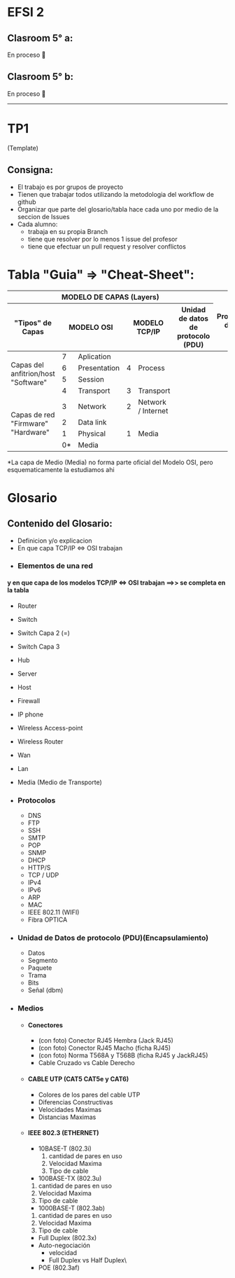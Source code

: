 # EFSI 2
## Clasroom 5° a:
En proceso :construction_worker:
## Clasroom 5° b:
En proceso :construction_worker:

___
# TP1

(Template)

 ## Consigna:
 * El trabajo es por grupos de proyecto
 * Tienen que trabajar todos utilizando la metodologia del workflow de github
 * Organizar que parte del glosario/tabla hace cada uno por medio de la seccion de Issues
 * Cada alumno:
    * trabaja en su propia Branch
    * tiene que resolver por lo menos 1 issue del profesor
    * tiene que efectuar un pull request y resolver conflictos


# Tabla "Guia" =\> "Cheat-Sheet":

<table class="tg">
<thead>
  <tr>
    <th class="tg-9wq8" colspan="6">MODELO DE CAPAS (Layers)</th>
    <th class="tg-9wq8" rowspan="2">Protocolos de red </th>
    <th class="tg-9wq8" rowspan="2">Dispositivo de conexion de red</th>
  </tr>
  <tr>
    <th class="tg-9wq8">"Tipos" de Capas</th>
    <th class="tg-9wq8" colspan="2"> MODELO OSI</th>
    <th class="tg-9wq8" colspan="2">MODELO TCP/IP </th>
    <th class="tg-9wq8">Unidad de datos de protocolo (PDU)</th>
  </tr>
</thead>
<tbody>
  <tr>
    <td class="tg-9wq8" rowspan="4">Capas del anfitrion/host "Software"</td>
    <td class="tg-9wq8">7</td>
    <td class="tg-9wq8">Aplication</td>
    <td class="tg-9wq8" rowspan="3">4</td>
    <td class="tg-9wq8" rowspan="3">Process</td>
    <td class="tg-9wq8" rowspan="3"></td>
    <td class="tg-9wq8" rowspan="3"></td>
    <td class="tg-9wq8" rowspan="4"></td>
  </tr>
  <tr>
    <td class="tg-9wq8">6</td>
    <td class="tg-9wq8">Presentation</td>
  </tr>
  <tr>
    <td class="tg-9wq8">5</td>
    <td class="tg-9wq8">Session</td>
  </tr>
  <tr>
    <td class="tg-9wq8">4</td>
    <td class="tg-9wq8">Transport</td>
    <td class="tg-9wq8">3</td>
    <td class="tg-9wq8">Transport</td>
    <td class="tg-9wq8"></td>
    <td class="tg-9wq8"></td>
  </tr>
  <tr>
    <td class="tg-9wq8" rowspan="4">Capas de red  "Firmware" "Hardware"</td>
    <td class="tg-9wq8">3</td>
    <td class="tg-9wq8">Network</td>
    <td class="tg-9wq8">2</td>
    <td class="tg-9wq8">Network / Internet</td>
    <td class="tg-9wq8"></td>
    <td class="tg-9wq8"></td>
    <td class="tg-9wq8"></td>
  </tr>
  <tr>
    <td class="tg-9wq8">2</td>
    <td class="tg-9wq8">Data link</td>
    <td class="tg-9wq8" rowspan="3">1</td>
    <td class="tg-9wq8" rowspan="3">Media</td>
    <td class="tg-9wq8"></td>
    <td class="tg-9wq8"></td>
    <td class="tg-9wq8"></td>
  </tr>
  <tr>
    <td class="tg-9wq8">1</td>
    <td class="tg-9wq8">Physical</td>
    <td class="tg-9wq8"></td>
    <td class="tg-9wq8"></td>
    <td class="tg-9wq8"></td>
  </tr>
  <tr>
    <td class="tg-9wq8">0*</td>
    <td class="tg-9wq8">Media</td>
    <td class="tg-9wq8"></td>
    <td class="tg-9wq8"></td>
    <td class="tg-9wq8"></td>
  </tr>
</tbody>
</table>

*La capa de Medio (Media) no forma parte oficial del Modelo OSI, pero esquematicamente la estudiamos ahi

# Glosario

## Contenido del Glosario:
* Definicion y/o explicacion
* En que capa TCP/IP \<=\> OSI trabajan
* ### Elementos de una red
#### y en que capa de los modelos TCP/IP \<=\> OSI trabajan ==>> se completa en la tabla
  *  Router
  *  Switch
   *  Switch Capa 2 (=)
   *  Switch Capa 3
  *  Hub
  *  Server
  *  Host
  *  Firewall
  *  IP phone
  *  Wireless Access-point
  *  Wireless Router
  *  Wan
  *  Lan
  *  Media (Medio de Transporte)
* ### Protocolos
  *  DNS
  *  FTP
  *  SSH
  *  SMTP
  *  POP
  *  SNMP
  *  DHCP
  *  HTTP/S
  *  TCP / UDP
  *  IPv4
  *  IPv6
  *  ARP
  *  MAC
  *  IEEE 802.11 (WIFI)
  *  Fibra OPTICA

* ###   Unidad de Datos de protocolo (PDU)(Encapsulamiento)
  * Datos
  * Segmento
  * Paquete
  * Trama
  * Bits
  * Señal (dbm)

* ###   Medios
  * #### Conectores
    * (con foto) Conector RJ45 Hembra (Jack RJ45)
    * (con foto) Conector RJ45 Macho (ficha RJ45)
    * (con foto) Norma T568A y T568B (ficha RJ45 y JackRJ45)
    * Cable Cruzado vs Cable Derecho
  * #### CABLE UTP (CAT5 CAT5e y CAT6)
    * Colores de los pares del cable UTP
    * Diferencias Constructivas
    * Velocidades Maximas
    * Distancias Maximas
  * #### IEEE 802.3 (ETHERNET)
    * 10BASE-T (802.3i)
        1. cantidad de pares en uso
        2. Velocidad Maxima
        3. Tipo de cable
    * 100BASE-TX (802.3u)
     1. cantidad de pares en uso
     2. Velocidad Maxima
     3. Tipo de cable
    * 1000BASE-T (802.3ab)
     1. cantidad de pares en uso
     2. Velocidad Maxima
     3. Tipo de cable
    * Full Duplex (802.3x)
    * Auto-negociación
      * velocidad
      * Full Duplex vs Half Duplex\
    * POE (802.3af)
